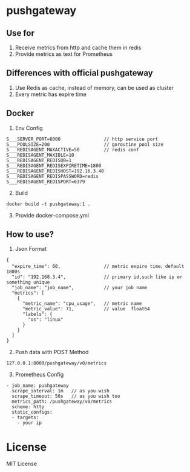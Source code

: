 # pushgateway
## Use for
1. Receive metrics from http and cache them in redis 
2. Provide metrics as text for Prometheus
## Differences with official pushgateway
1. Use Redis as cache, instead of memory, can be used as cluster
2. Every metric has expire time 

## Docker
1. Env Config

```
S___SERVER_PORT=8000                // http service port
S___POOLSIZE=200                    // goroutine pool size
S___REDISAGENT_MAXACTIVE=50         // redis conf
S___REDISAGENT_MAXIDLE=10
S___REDISAGENT_REDISDB=1
S___REDISAGENT_REDISEXPIRETIME=1800
S___REDISAGENT_REDISHOST=192.16.3.40
S___REDISAGENT_REDISPASSWORD=redis
S___REDISAGENT_REDISPORT=6379
```

2. Build
```
docker build -t pushgateway:1 .
```
3. Provide docker-compose.yml

## How to use?
1. Json Format

```
{
  "expire_time": 60,                // metric expire time，default 1800s
  "id": "192.168.3.4",              // primary id,such like ip or something unique
  "job_name": "job_name",           // your job name
  "metrics": [
    {
      "metric_name": "cpu_usage",   // metric name
      "metric_value": 71,           // value  float64
      "labels": {
        "os": "linux"
      }
    }
  ]
}
```
2. Push data with POST Method
```
127.0.0.1:8000/pushgateway/v0/metrics
```

3. Prometheus Config

```
- job_name: pushgateway
  scrape_interval: 1m   // as you wish
  scrape_timeout: 50s   // as you wish too
  metrics_path: /pushgateway/v0/metrics
  scheme: http
  static_configs:
  - targets:
    - your ip
```


# License
MIT License
